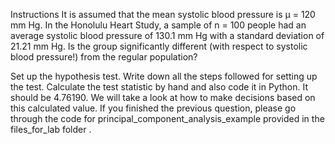 Instructions
It is assumed that the mean systolic blood pressure is μ = 120 mm Hg. In the Honolulu Heart Study, a sample of n = 100 people had an average systolic blood pressure of 130.1 mm Hg with a standard deviation of 21.21 mm Hg. Is the group significantly different (with respect to systolic blood pressure!) from the regular population?

Set up the hypothesis test.
Write down all the steps followed for setting up the test.
Calculate the test statistic by hand and also code it in Python. It should be 4.76190. We will take a look at how to make decisions based on this calculated value.
If you finished the previous question, please go through the code for principal_component_analysis_example provided in the files_for_lab folder .
